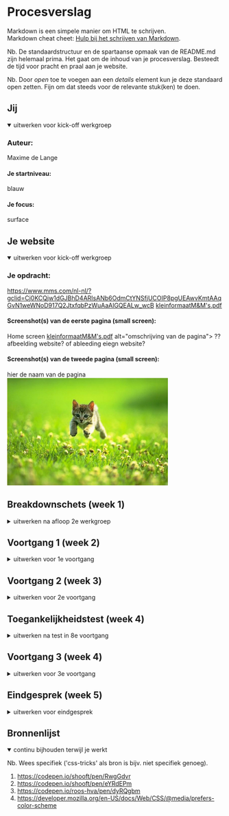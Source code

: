# Procesverslag
Markdown is een simpele manier om HTML te schrijven.  
Markdown cheat cheet: [Hulp bij het schrijven van Markdown](https://github.com/adam-p/markdown-here/wiki/Markdown-Cheatsheet).

Nb. De standaardstructuur en de spartaanse opmaak van de README.md zijn helemaal prima. Het gaat om de inhoud van je procesverslag. Besteedt de tijd voor pracht en praal aan je website.

Nb. Door *open* toe te voegen aan een *details* element kun je deze standaard open zetten. Fijn om dat steeds voor de relevante stuk(ken) te doen.





## Jij

<details open>
<summary>uitwerken voor kick-off werkgroep</summary>

### Auteur:
Maxime de Lange

#### Je startniveau:
blauw

#### Je focus:
surface
 
</details>





## Je website

<details open>
<summary>uitwerken voor kick-off werkgroep</summary>

### Je opdracht:
https://www.mms.com/nl-nl/?gclid=Cj0KCQjw1dGJBhD4ARIsANb6OdmCtYNSfjUCOIP8pgUEAwvKmtAAqGvN1weWNoD917Q2JtxfqbPzWuAaAlGQEALw_wcB
[kleinformaatM&M's.pdf](https://github.com/xmaximmee/Blok-web-/files/7184960/kleinformaatM.M.s.pdf)


#### Screenshot(s) van de eerste pagina (small screen): 
Home screen
[kleinformaatM&M's.pdf](https://github.com/xmaximmee/Blok-web-/files/7184951/kleinformaatM.M.s.pdf)
alt="omschrijving van de pagina">
?? afbeelding website? of ableeding eiegn website?
#### Screenshot(s) van de tweede pagina (small screen):
hier de naam van de pagina  
<img src="images/dummy-plaatje.jpg" width="375px" alt="omschrijving van de pagina">
 
</details>





## Breakdownschets (week 1)

<details>
<summary>uitwerken na afloop 2e werkgroep</summary>

### de hele pagina: 
width="375px" a![breakdownschets1](https://user-images.githubusercontent.com/90137923/133769211-323c2848-a134-45a3-a1d5-d28446666308.jpg)
lt="breakdown van de hele pagina">

### dynamisch deel (bijv menu): 
width="375px" alt="breakdown van een dynamisch deel">
ik weet niet precies wat hier mee wordt bedoelt maar: ![Untitled](https://user-images.githubusercontent.com/90137923/133769316-44ece4ad-ba57-44f7-aafd-0b199b927bf0.jpg)

### wellicht nog een dynamisch deel (bijv filter): 
width="375px" alt="breakdown van nog een dynamisch deel">
![Untitled](https://user-images.githubusercontent.com/90137923/133769368-d3070091-18bc-4eda-962d-af0921695c95.jpg)

</details>





## Voortgang 1 (week 2)

<details>
<summary>uitwerken voor 1e voortgang</summary>

### Stand van zaken
Ik vind dit een erg moeilijk vak. ik merkte dat ik veel dingen van vorig jaar vergeten was en dat ik bij veel onderdelen van mijn code veel hulp nodig had. 
 
 Wat goed ging was de html en de content daar in plaatsen. Dit vond ik best leuk om te doen en ging ook wel goed omdat ik niet vaak vast liep.
 In tegenstelling tot de CSS liep ik wel vaak vast, als het om de styling zoals lettertype, borders, tekst grootte, color etc ging, ging het
 wel erg goed en dat vond ik ook erg leuk om te doen. Maar zodra het gaat over het positioneren/flexbox etc gaat het zeker niet zo goed. 
 ik raak in de war wanneer ik welke manier moet gebruiken als ik (bijvoorbeeld) iets moet centreren. 
<img width="345" alt="Schermafbeelding 2021-10-05 om 16 03 22" src="https://user-images.githubusercontent.com/90137923/136038748-73739206-52eb-4b57-9b86-7e0091c9598e.png">
hierboven is een voorbeeld te zien waar het centeren bijvoorbeeld erg goed ging.  
dit was de html en de css.
<img width="736" alt="Schermafbeelding 2021-10-05 om 16 04 03" src="https://user-images.githubusercontent.com/90137923/136038867-1098669a-65cf-487f-bcf5-be0f0752f86b.png">
<img width="652" alt="Schermafbeelding 2021-10-05 om 16 04 45" src="https://user-images.githubusercontent.com/90137923/136039010-234e079c-ccd5-4d7d-853f-258d728f0f63.png">
 
 
 
 Bij dit gedeelte van mijn website vond ik het heel moeilijk om ene plan te bedenken hoe ik dit zo op deze manier ging neerzetten.
 dit kwam doordat er 2 elementen (het getal en de H) naast elkaar moesten en 1 element moest er onder. 
<img width="298" alt="Schermafbeelding 2021-10-05 om 16 05 14" src="https://user-images.githubusercontent.com/90137923/136039092-8ebfdff1-1810-4d36-9a5b-98bf0c27ab2b.png">
 uiteindelijk heb ik met deze css: 
<img width="280" alt="Schermafbeelding 2021-10-05 om 16 07 06" src="https://user-images.githubusercontent.com/90137923/136039427-e7c214ba-42b5-4a55-9645-1323eb7b45b9.png">
gezorgd dat het nummer en de h, 1 element werden waardoor ik uiteindelijk gemakkelijk het nummer+de h en de img onder elkaar kreeg (met flex-direction: column)

### Agenda voor meeting
samen met je groepje opstellen

| Maxime         | student 2          | student 3    | student 4        |
| ---            | ---                | ---          | ---              |
| dit bespreken: | en dit             | en ik dit    | en dan ik dat    |
| Ik zou graag   | dit als er tijd is | nog een punt | dit wil ik zeker |
| centreren willen| ...                | ...          | ...              |
  bespreken

### Verslag van meeting
hier na afloop snel de uitkomsten van de meeting vastleggen

- Uit de meeting is gekomen dat ik goed opweg ben.
- ik moet dingen vragen wanneer ik het niet snap
- ik ben geholpen met het onderdeel 'maak het persoonlijk' van mijn website. ik heb geleerd te werken met counter en het positioneren van afbeeldingen

</details>





## Voortgang 2 (week 3)

<details>
<summary>uitwerken voor 2e voortgang</summary>

### Stand van zaken
deze week had ik heel erg gevoel dat ik even het overzicht kwijt was met mijn wesbite.
Ik was bezig met een onderdeel op mijn website en het lukte niet en mijn code voelde een beetje als een rotzooitje.
ik had hulp gevrgaad aan Rowin en sinds hij mij een beetje had geholpen ging het gevoel weg. 
In de offline les deze week heb ik goeie stappen gemaakt.

### Agenda voor meeting
samen met je groepje opstellen

| student 1     
 Het bouwen van 
 een header, icl hamburger menu en het positioneren van de elementen 
 
| student 2
 slideshow met automatische transitie
 
| student 3
vergtroten en verkleinen van images
 
|overige studenten
 dezelfde onderwerpen
 
### Verslag van meeting
hier na afloop snel de uitkomsten van de meeting vastleggen

- in deze meeting hebben we eigenlijk vooral de ruimte gekregen om vragen te stellen. Om mijn website pagina eigenlijk af te krijgen had ik vooral nog twee vraagjes.
- ik heb geleerd hoe ik werk met een img background en een img daar over heen.
- ik heb nog een keer herhaald hoe ik een beetje met de flexbox werk. ik heb herhaald hoe je dingen naast elkaar zet. 

</details>





## Toegankelijkheidstest (week 4)

<details>
<summary>uitwerken na test in 8e voortgang</summary>

### Bevindingen
Lijst met je bevindingen die in de test naar voren kwamen:
 - voice over vind engels moeilijk
 - submit button met >, wordt uitgesproken als > niet als 'submit button'

#### VOICE INTERFACE
Header gaat goed, alt tekst klopt en het is duidelijk.

De voice over vind Nederlands moeilijk, dit wordt voorgelezen met een engels accent en als die het woord niet kent wordt de worden in het engels uitgesproken gespeld.
Ondanks de tekst op de website onduidelijk wordt uitgesproken klopt de tekst wel en maakt de tekst duidelijk wat je ziet.

De submit button bij het e-mailadres invoer veld wordt niet echt goed uitgesproken. Deze button bevat een > teken, dit wordt dan ook zo uitgesproken maar dit is niet handig voor de gebruiker. Dit moet ik nog aanpassen.


#### MUIS EN TOETSENBORD
Als ik met het toetsenbord door de webstie ga gaat dit in de header weer goed. 
Daarna springt die netjes over naar de volgende elementen maar wat opvalt is dat hij de hele section genaamd thema’s’ overslaat. Er zijn in die section 3 linkjes, die alle 3 worden overgeslagen.
ik ben er achter gekomen dat de linkjes nog zo in mijn html stonden:
<img width="390" alt="figure img src=imagesl" src="https://user-images.githubusercontent.com/90137923/136033889-c8f2d09e-6b91-4b16-a8c0-a64a19748dd8.png">
Toen ik het veranderde naar dit ging het wel goed:
 <img width="440" alt="Schermafbeelding 2021-10-05 om 15 38 36" src="https://user-images.githubusercontent.com/90137923/136034105-c5ae46c7-889b-409d-8892-1fed3052b6be.png">

 
De delen van de website daarna gingen wel goed. 
Maar bij de footer worden weer alle linkjes overgeslagen en gaat die direct naar de button.
Dit probleem het dezelfde oorzaak.



#### Titel volgende bevinding. 
Hier korte omschrijving (met indien nodig een afbeelding)

Hier een omschrijving van hoe het opgelost kan worden (met indien nodig een afbeelding)


#### Titel nog een bevinding. 
Hier korte omschrijving (met indien nodig een afbeelding)

Hier een omschrijving van hoe het opgelost kan worden (met indien nodig een afbeelding)

</details>





## Voortgang 3 (week 4)

<details>
<summary>uitwerken voor 3e voortgang</summary>

### Stand van zaken
Deze week heb ik veel kleine 'foutjes' proberen op te lossen en ik heb alle states bij buttons/links toegevoged.
 
 deze week zakte de moed een beetje in mijn schoenen. Ik had het gevoel dat het geheel van mijn website gewoon niet helemaal lekker klopte en toen ik op school kwam merkte ik dat het leek of andere website veel makkelijker waren. Aangezien mijn niveau, baalde ik want ik wil dit vak graag halen.
In de les heb ik veel aan mijn website gezeten en ben ik weer een stuk verder gekomen. Hierdoor kreeg ik aan de eind van de les weer een beetje moed.
 
 Op dit moment ben ik zo ver dat ik alleen nog: het hamburger menu moet fixen, 1 element op de eerste pagina, een dropdown menu op de 2e pagina en nog wat kleine slordigheids dingejtes. als ik deze dingen heb geregeld dan kan ik beginnen aan de surface plane opdracht
 
 
 hier dit ging goed & dit was lastig (neem ook screenshots op van delen van je website en code)


### Agenda voor meeting
samen met je groepje opstellen

| student 1      | student 2          | student 3    | student 4        |
| ---            | ---                | ---          | ---              |
| sumbit button. 
  (het bespreken  | hoe maak ik een   | Hoe zet ik dit| en dan ik dat    |
| van een dropdo | schuine oppacity.  | als een kolom | dit wil ik zeker |
| wn menu..)     | streep.            | naast elkaar  | ...              |


### Verslag van meeting
hier na afloop snel de uitkomsten van de meeting vastleggen

- eerst gingen we bij elke student af om te kijken hoe ver ze waren, daarbij konden we alvast onze vragens stellen.
- Het viel mij op dat ik niet heel erg achter liep dan de rest van de studenten naar ik liep ook zeker niet voor.
- Het viel mij ook op dat ik meer wist dan ik dacht. Als andere studenten een vraag stelde wist ik het regelmatig het antwoord.

</details>





## Eindgesprek (week 5)

<details>
<summary>uitwerken voor eindgesprek</summary>

### Stand van zaken
 
 een punt wat heel lastig was was de header balk. 
 zo zag de balk er op de website uit: 
 <img width="278" alt="Schermafbeelding 2021-10-04 om 11 24 57" src="https://user-images.githubusercontent.com/90137923/135826813-4e837e94-77e4-4815-9806-974345bfe2d1.png">
en zo zag mijne er de heletijd uit: 
 <img width="279" alt="Schermafbeelding 2021-10-04 om 11 25 24" src="https://user-images.githubusercontent.com/90137923/135826891-a310d6b5-356b-4352-aefb-d610aebbc0cd.png">

 het menu op de echte website was van zichzelf niet zo goed opgebouwt. het was een beetje een rare header omdat er heel veel elementen in 'gepropt' waren. 
 Daarbij vond ik het ook meoilijkj om de header elementen de juiste tags te gevem. Uiteindelijk ziet mijn html opbouw van de header er zo uit:
 <img width="647" alt="Schermafbeelding 2021-10-04 om 11 26 52" src="https://user-images.githubusercontent.com/90137923/135827119-966d4330-c104-4ad0-806e-5063ffb88c09.png">
zo zag de header er van de echte website uit:
 <img width="641" alt="Schermafbeelding 2021-10-04 om 11 27 44" src="https://user-images.githubusercontent.com/90137923/135827220-168a22eb-6ec4-4222-88b4-6f45db07ad06.png">

 wat wel erg goed ging was de producten pagina! met een heel kein beetje hulp maar zette ik dit zo in elkaar. het werkte en zag er goed het zelfde uit als de echte producten pagina. 
 
 
 
hier dit ging goed & dit was lastig (neem ook screenshots op van delen van je website en code)

### Screenshot(s)

hier screenshot(s) van je eindresultaat

</details>





## Bronnenlijst

<details open>
<summary>continu bijhouden terwijl je werkt</summary>

Nb. Wees specifiek ('css-tricks' als bron is bijv. niet specifiek genoeg).

1. https://codepen.io/shooft/pen/RwgGdvr
2. https://codepen.io/shooft/pen/eYRdEPm
3. https://codepen.io/roos-hva/pen/dyRQgbm
4. https://developer.mozilla.org/en-US/docs/Web/CSS/@media/prefers-color-scheme
 

</details>

